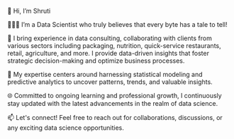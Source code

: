 
👋 Hi, I’m Shruti

👩🏻‍💻 I’m a Data Scientist who truly believes that every byte has a tale to tell!

💼 I bring experience in data consulting, collaborating with clients from various sectors including packaging, nutrition, quick-service restaurants, retail, agriculture, and more. I provide data-driven insights that foster strategic decision-making and optimize business processes.

🔬 My expertise centers around harnessing statistical modeling and predictive analytics to uncover patterns, trends, and valuable insights.

🌐 Committed to ongoing learning and professional growth, I continuously stay updated with the latest advancements in the realm of data science.

📫 Let's connect! Feel free to reach out for collaborations, discussions, or any exciting data science opportunities.


<!---
ShrutiTelang8/ShrutiTelang8 is a ✨ special ✨ repository because its `README.md` (this file) appears on your GitHub profile.
You can click the Preview link to take a look at your changes.
--->
